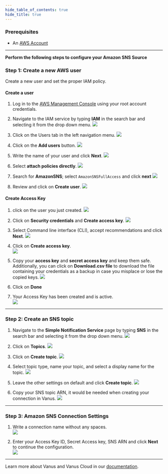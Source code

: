 ```yaml
--- 
hide_table_of_contents: true
hide_title: true
---
```


### Prerequisites

- An [AWS Account](https://aws.amazon.com) 

---

**Perform the following steps to configure your Amazon SNS Source**

### Step 1: Create a new AWS user 

Create a new user and set the proper IAM policy. 

#### Create a user 

1. Log in to the [AWS Management Console](https://aws.amazon.com/) using your root account credentials. 

2. Navigate to the IAM service by typing **IAM** in the search bar and selecting it from the drop down menu. 
![](images/iam.png)  

3. Click on the Users tab in the left navigation menu. 
![](images/select%20users.png)  

4. Click on the **Add users** button. 
![](images/add%20users.png)  

5. Write the name of your user and click **Next**. 
![](images/name%20user.png)  

6. Select **attach policies directly**. 
![](images/attach%20policies%20directly.png)  

7. Search for **AmazonSNS**; select `AmazonSNSFullAccess` and click **next** 
![](images/sns%20full%20access.png)  

8. Review and click on **Create user**. 
![](images/create%20user.png)  

#### Create Access Key 

1. click on the user you just created. 
![](images/click%20into%20user.png)  

2. Click on **Security credentials** and **Create access key**. 
![](images/create%20access%20key.png)  

3. Select Command line interface (CLI), accept recommendations and click **Next**. 
![](images/cli%20access.png)  

4. Click on **Create access key**.  
![](images/create%20access%20key%20final.png)  

5. Copy your **access key** and **secret access key** and keep them safe. Additionally, you can click on **Download.csv file** to download the file containing your credentials as a backup in case you misplace or lose the copied keys. 
![](images/csv.png) 

6. Click on **Done**

7. Your Access Key has been created and is active.  
![](images/active%20access%20key.png)  

---

### Step 2: Create an SNS topic 

1. Navigate to the **Simple Notification Service** page by typing **SNS** in the search bar and selecting it from the drop down menu. 
![](images/sns%20search.png)  

2. Click on **Topics**. 
![](images/select%20topics.png)  

3. Click on **Create topic**. 
![](images/create%20topic.png)  

4. Select topic type, name your topic, and select a display name for the topic. 
![](images/create%20topic2.png)  

5. Leave the other settings on default and click **Create topic**. 
![](images/create%20topic%20final.png)  

6. Copy your SNS topic ARN, it would be needed when creating your connection in Vanus. 
![](images/topic%20arn.png)  

---

### Step 3: Amazon SNS Connection Settings 

1. Write a connection name without any spaces.  
![](images/Name%20connection.png)  

2. Enter your Access Key ID, Secret Access key, SNS ARN and click **Next** to continue the configuration.  
![](images/Source%20config.png)  

---

Learn more about Vanus and Vanus Cloud in our [documentation](https://docs.vanus.ai).
